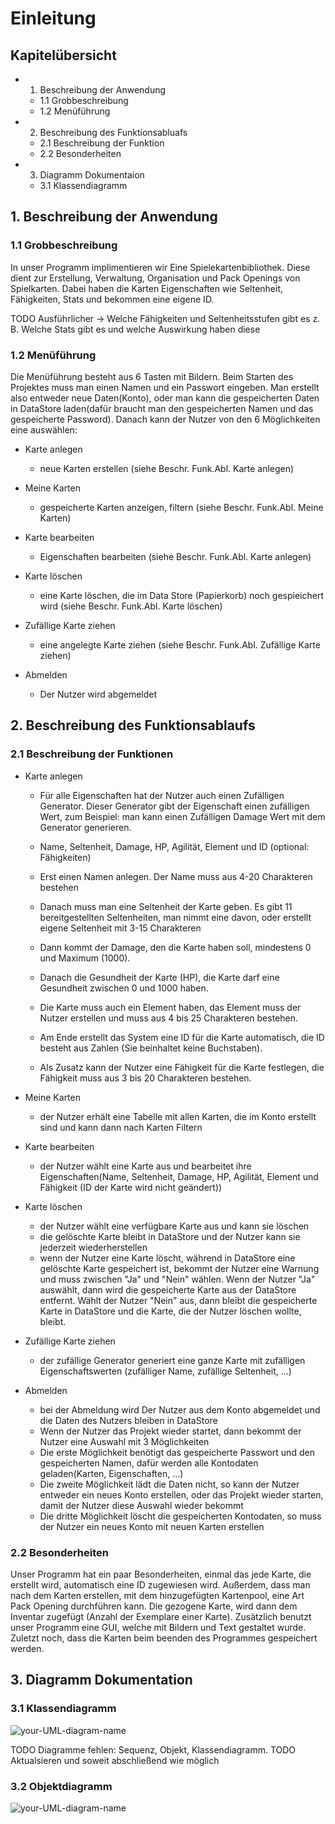 # Einleitung

## Kapitelübersicht
- 1. Beschreibung der Anwendung
  - 1.1 Grobbeschreibung
  - 1.2 Menüführung
- 2. Beschreibung des Funktionsabluafs 
  - 2.1 Beschreibung der Funktion
  - 2.2 Besonderheiten
- 3. Diagramm Dokumentaion
  - 3.1 Klassendiagramm
## 1. Beschreibung der Anwendung

### **1.1 Grobbeschreibung** 

In unser Programm implimentieren wir Eine Spielekartenbibliothek. Diese dient zur Erstellung, Verwaltung, Organisation und Pack Openings von Spielkarten. Dabei haben die Karten Eigenschaften wie Seltenheit, Fähigkeiten, Stats und bekommen eine eigene ID.

TODO Ausführlicher -> Welche Fähigkeiten und Seltenheitsstufen gibt es z. B. Welche Stats gibt es und welche Auswirkung haben diese

### **1.2 Menüführung**

Die Menüführung besteht aus 6 Tasten mit Bildern. Beim Starten des Projektes muss man einen Namen und ein Passwort eingeben. Man erstellt also entweder neue Daten(Konto), oder man kann die gespeicherten Daten in DataStore laden(dafür braucht man den gespeicherten Namen und das gespeicherte Password). Danach kann der Nutzer von den 6 Möglichkeiten eine auswählen:

- Karte anlegen 
    - neue Karten erstellen
        (siehe Beschr. Funk.Abl. Karte anlegen)
  
- Meine Karten
    - gespeicherte Karten anzeigen, filtern
        (siehe Beschr. Funk.Abl. Meine Karten)
  
- Karte bearbeiten
    - Eigenschaften bearbeiten
        (siehe Beschr. Funk.Abl. Karte anlegen)

- Karte löschen    
    - eine Karte löschen, die im Data Store (Papierkorb) noch gespieichert wird
        (siehe Beschr. Funk.Abl. Karte löschen)
  
- Zufällige Karte ziehen
    - eine angelegte Karte ziehen
        (siehe Beschr. Funk.Abl. Zufällige Karte ziehen)
  
- Abmelden
    - Der Nutzer wird abgemeldet

## 2. Beschreibung des Funktionsablaufs

### **2.1 Beschreibung der Funktionen**
- Karte anlegen 
 
  - Für alle Eigenschaften hat der Nutzer auch einen Zufälligen Generator. Dieser Generator gibt der Eigenschaft einen zufälligen Wert, zum Beispiel: man kann einen Zufälligen Damage Wert mit dem Generator generieren.  
 
  - Name, Seltenheit, Damage, HP, Agilität,  Element und ID (optional: Fähigkeiten)
  
  - Erst einen Namen anlegen. Der Name muss aus 4-20 Charakteren bestehen
   
  - Danach muss man eine Seltenheit der Karte geben. Es gibt 11 bereitgestellten Seltenheiten, man nimmt eine davon, oder erstellt eigene Seltenheit mit 3-15 Charakteren 
  
  - Dann kommt der Damage, den die Karte haben soll, mindestens 0 und Maximum (1000). 
  
  - Danach die Gesundheit der Karte (HP), die Karte darf eine Gesundheit zwischen 0 und 1000 haben.
   
  - Die Karte muss auch ein Element haben, das Element muss der Nutzer erstellen und muss aus 4 bis 25 Charakteren bestehen. 
  
  - Am Ende erstellt das System eine ID für die Karte automatisch, die ID besteht aus Zahlen (Sie beinhaltet keine Buchstaben).
   
  - Als Zusatz kann der Nutzer eine Fähigkeit für die Karte festlegen, die Fähigkeit muss aus 3 bis 20 Charakteren bestehen. 

- Meine Karten   
  - der Nutzer erhält eine Tabelle mit allen Karten, die im Konto erstellt sind und kann dann nach Karten Filtern
  
- Karte bearbeiten   
  - der Nutzer wählt eine Karte aus und bearbeitet ihre Eigenschaften(Name, Seltenheit, Damage, HP, Agilität, Element und Fähigkeit (ID der Karte wird nicht geändert))

- Karte löschen    
  - der Nutzer wählt eine verfügbare Karte aus und kann sie löschen   
  - die gelöschte Karte bleibt in DataStore und der Nutzer kann sie jederzeit wiederherstellen   
  - wenn der Nutzer eine Karte löscht, während in DataStore eine gelöschte Karte gespeichert ist, bekommt der Nutzer eine Warnung und muss zwischen "Ja" und "Nein" wählen. Wenn der Nutzer "Ja" auswählt, dann wird die gespeicherte Karte aus der DataStore entfernt. Wählt der Nutzer "Nein" aus, dann bleibt die gespeicherte Karte in DataStore und die Karte, die der Nutzer löschen wollte, bleibt.

- Zufällige Karte ziehen   
  - der zufällige Generator generiert eine ganze Karte mit zufälligen Eigenschaftswerten (zufälliger Name, zufällige Seltenheit, ...)

- Abmelden   
  - bei der Abmeldung wird Der Nutzer aus dem Konto abgemeldet und die Daten des Nutzers bleiben in DataStore 
  - Wenn der Nutzer das Projekt wieder startet, dann bekommt der Nutzer eine Auswahl mit 3 Möglichkeiten
  - Die erste Möglichkeit benötigt das gespeicherte Passwort und den gespeicherten Namen, dafür werden alle Kontodaten geladen(Karten, Eigenschaften, ...)
  - Die zweite Möglichkeit lädt die Daten nicht, so kann der Nutzer entweder ein neues Konto erstellen, oder das Projekt wieder starten, damit der Nutzer diese Auswahl wieder bekommt
  - Die dritte Möglichkeit löscht die gespeicherten Kontodaten, so muss der Nutzer ein neues Konto mit neuen Karten erstellen



### **2.2 Besonderheiten**

Unser Programm hat ein paar Besonderheiten, einmal das jede Karte, die erstellt wird, automatisch eine ID zugewiesen wird. Außerdem, dass man nach dem Karten erstellen, mit dem hinzugefügten Kartenpool, eine Art Pack Opening durchführen kann. Die gezogene Karte, wird dann dem Inventar zugefügt (Anzahl der Exemplare einer Karte). 
Zusätzlich benutzt unser Programm eine GUI, welche mit Bildern und Text gestaltet wurde. Zuletzt noch, dass die Karten beim beenden des Programmes gespeichert werden.

## 3. Diagramm Dokumentation

### **3.1 Klassendiagramm**

![your-UML-diagram-name](https://www.plantuml.com/plantuml/proxy?cache=no&src=https://raw.githubusercontent.com/teach404W/Verwaltungssoftware_Team_2/main/Docs/Pflichtenheft/Diagramme/Klassendiagramme.iuml)


TODO Diagramme fehlen: Sequenz, Objekt, Klassendiagramm.
TODO Aktualsieren und soweit abschließend wie möglich

### 3.2 Objektdiagramm

![your-UML-diagram-name](https://www.plantuml.com/plantuml/proxy?cache=no&src=https://raw.githubusercontent.com/teach404W/Verwaltungssoftware_Team_2/main/Docs/Pflichtenheft/Diagramme/Objektdiagramm.iuml)
